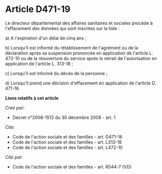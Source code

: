 # Article D471-19

Le directeur départemental des affaires sanitaires et sociales procède à l'effacement des données qui sont inscrites sur la
liste : 

a) A l'expiration d'un délai de cinq ans ; 

b) Lorsqu'il est informé du rétablissement de l'agrément ou de la déclaration après sa suspension prononcée en application de
l'article L. 472-10 ou de la réouverture du service après le retrait de l'autorisation en application de l'article L.
313-18 ; 

c) Lorsqu'il est informé du décès de la personne ; 

d) Lorsqu'il prend une décision d'effacement en application de l'article D. 471-16.

**Liens relatifs à cet article**

_Créé par_:

  - Décret n°2008-1512 du 30 décembre 2008 - art. 1

_Cite_:

  - Code de l'action sociale et des familles - art. D471-16
  - Code de l'action sociale et des familles - art. L313-18
  - Code de l'action sociale et des familles - art. L472-10

_Cité par_:

  - Code de l'action sociale et des familles - art. R544-7 (VD)
